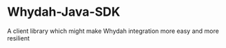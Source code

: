 Whydah-Java-SDK
===============

A client library which might make Whydah integration more easy and more resilient
